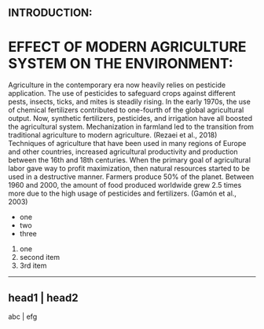 
## INTRODUCTION:

# EFFECT OF MODERN AGRICULTURE SYSTEM ON THE ENVIRONMENT:

Agriculture in the contemporary era now heavily relies on pesticide application. The use of pesticides to safeguard crops against different pests, insects, ticks, and mites is steadily rising. In the early 1970s, the use of chemical fertilizers contributed to one-fourth of the global agricultural output. Now, synthetic fertilizers, pesticides, and irrigation have all boosted the agricultural system. Mechanization in farmland led to the transition from traditional agriculture to modern agriculture. (Rezaei et al., 2018)
Techniques of agriculture that have been used in many regions of Europe and other countries, increased agricultural productivity and production between the 16th and 18th centuries. When the primary goal of agricultural labor gave way to profit maximization, then natural resources started to be used in a destructive manner. Farmers produce 50% of the planet. Between 1960 and 2000, the amount of food produced worldwide grew 2.5 times more due to the high usage of pesticides and fertilizers. (Gamón et al., 2003)

- one
- two
- three

1. one
2. second item
3. 3rd item

-------------------------
head1 | head2
-----------------------------------------------------------------
abc | efg
